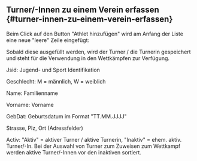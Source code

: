 ## Turner/-Innen zu einem Verein erfassen {#turner-innen-zu-einem-verein-erfassen}

Beim Click auf den Button &quot;Athlet hinzufügen&quot; wird am Anfang der Liste eine neue &quot;leere&quot; Zeile eingefügt:

Sobald diese ausgefüllt werden, wird der Turner / die Turnerin gespeichert und steht für die Verwendung in den Wettkämpfen zur Verfügung.

Jsid: Jugend- und Sport Identifikation

Geschlecht: M = männlich, W = weiblich

Name: Familienname

Vorname: Vorname

GebDat: Geburtsdatum im Format &quot;TT.MM.JJJJ&quot;

Strasse, Plz, Ort (Adressfelder)

Activ: &quot;Aktiv&quot; = aktiver Turner / aktive Turnerin, &quot;Inaktiv&quot; = ehem. aktiv. Turner/-In. Bei der Auswahl von Turner zum Zuweisen zum Wettkampf werden aktive Turner/-Innen vor den inaktiven sortiert.